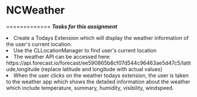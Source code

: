 # NCWeather
=============
***Tasks for this assignment***

<li>Create a Todays Extension which will display the weather information of the user's current location.</li>
<li>Use the CLLocationManager to find user's current location</li>
<li>The weather API can be accessed here: https://api.forecast.io/forecast/ee590865b8cf07d544c96463ae5d47c5/latitude,longitude (replace latitude and longitude with actual values)</li>
<li>When the user clicks on the weather todays extension, the user is taken to the weather app which shows the detailed information about the weather which include temperature, summary, humidity, visibility, windspeed.</li>
